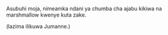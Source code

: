 Asubuhi moja, nimeamka ndani ya chumba cha ajabu kikiwa na marshmallow kwenye kuta zake.

(lazima ilikuwa Jumanne.)